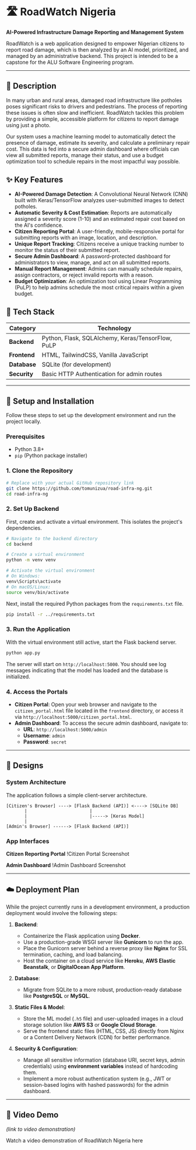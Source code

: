 # 🛣️ RoadWatch Nigeria

**AI-Powered Infrastructure Damage Reporting and Management System**

RoadWatch is a web application designed to empower Nigerian citizens to report road damage, which is then analyzed by an AI model, prioritized, and managed by an administrative backend. This project is intended to be a capstone for the ALU Software Engineering program.

---

## 📜 Description

In many urban and rural areas, damaged road infrastructure like potholes poses significant risks to drivers and pedestrians. The process of reporting these issues is often slow and inefficient. RoadWatch tackles this problem by providing a simple, accessible platform for citizens to report damage using just a photo.

Our system uses a machine learning model to automatically detect the presence of damage, estimate its severity, and calculate a preliminary repair cost. This data is fed into a secure admin dashboard where officials can view all submitted reports, manage their status, and use a budget optimization tool to schedule repairs in the most impactful way possible.

## ✨ Key Features

- **AI-Powered Damage Detection**: A Convolutional Neural Network (CNN) built with Keras/TensorFlow analyzes user-submitted images to detect potholes.
- **Automatic Severity & Cost Estimation**: Reports are automatically assigned a severity score (1-10) and an estimated repair cost based on the AI's confidence.
- **Citizen Reporting Portal**: A user-friendly, mobile-responsive portal for submitting reports with an image, location, and description.
- **Unique Report Tracking**: Citizens receive a unique tracking number to monitor the status of their submitted report.
- **Secure Admin Dashboard**: A password-protected dashboard for administrators to view, manage, and act on all submitted reports.
- **Manual Report Management**: Admins can manually schedule repairs, assign contractors, or reject invalid reports with a reason.
- **Budget Optimization**: An optimization tool using Linear Programming (PuLP) to help admins schedule the most critical repairs within a given budget.

## 🔧 Tech Stack

| Category      | Technology                                                                                             |
|---------------|--------------------------------------------------------------------------------------------------------|
| **Backend**   | Python, Flask, SQLAlchemy, Keras/TensorFlow, PuLP                                                      |
| **Frontend**  | HTML, TailwindCSS, Vanilla JavaScript                                                                  |
| **Database**  | SQLite (for development)                                                                               |
| **Security**  | Basic HTTP Authentication for admin routes                                                             |

---

## 🚀 Setup and Installation

Follow these steps to set up the development environment and run the project locally.

### Prerequisites
- Python 3.8+
- `pip` (Python package installer)

### 1. Clone the Repository

```bash
# Replace with your actual GitHub repository link
git clone https://github.com/tomunizua/road-infra-ng.git
cd road-infra-ng
```

### 2. Set Up Backend

First, create and activate a virtual environment. This isolates the project's dependencies.

```bash
# Navigate to the backend directory
cd backend

# Create a virtual environment
python -m venv venv

# Activate the virtual environment
# On Windows:
venv\Scripts\activate
# On macOS/Linux:
source venv/bin/activate
```

Next, install the required Python packages from the `requirements.txt` file.

```bash
pip install -r ../requirements.txt
```

### 3. Run the Application

With the virtual environment still active, start the Flask backend server.

```bash
python app.py
```

The server will start on `http://localhost:5000`. You should see log messages indicating that the model has loaded and the database is initialized.

### 4. Access the Portals

- **Citizen Portal**: Open your web browser and navigate to the `citizen_portal.html` file located in the `frontend` directory, or access it via `http://localhost:5000/citizen_portal.html`.
- **Admin Dashboard**: To access the secure admin dashboard, navigate to:
  - **URL**: `http://localhost:5000/admin`
  - **Username**: `admin`
  - **Password**: `secret`

---

## 🎨 Designs

### System Architecture

The application follows a simple client-server architecture.

```
[Citizen's Browser] ----> [Flask Backend (API)] <----> [SQLite DB]
       |                        |
       |                        |-----> [Keras Model]
       |
[Admin's Browser] ------> [Flask Backend (API)]
```

### App Interfaces

**Citizen Reporting Portal**
!Citizen Portal Screenshot

**Admin Dashboard**
!Admin Dashboard Screenshot

---

## ☁️ Deployment Plan

While the project currently runs in a development environment, a production deployment would involve the following steps:

1.  **Backend**:
    -   Containerize the Flask application using **Docker**.
    -   Use a production-grade WSGI server like **Gunicorn** to run the app.
    -   Place the Gunicorn server behind a reverse proxy like **Nginx** for SSL termination, caching, and load balancing.
    -   Host the container on a cloud service like **Heroku**, **AWS Elastic Beanstalk**, or **DigitalOcean App Platform**.

2.  **Database**:
    -   Migrate from SQLite to a more robust, production-ready database like **PostgreSQL** or **MySQL**.

3.  **Static Files & Model**:
    -   Store the ML model (`.h5` file) and user-uploaded images in a cloud storage solution like **AWS S3** or **Google Cloud Storage**.
    -   Serve the frontend static files (HTML, CSS, JS) directly from Nginx or a Content Delivery Network (CDN) for better performance.

4.  **Security & Configuration**:
    -   Manage all sensitive information (database URI, secret keys, admin credentials) using **environment variables** instead of hardcoding them.
    -   Implement a more robust authentication system (e.g., JWT or session-based logins with hashed passwords) for the admin dashboard.

---

## 🎥 Video Demo

*(link to video demonstration)*

Watch a video demonstration of RoadWatch Nigeria here

